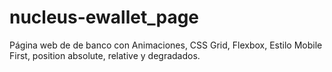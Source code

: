 # nucleus-ewallet_page
Página web de de banco con Animaciones, CSS Grid, Flexbox, Estilo Mobile First, position absolute, relative y degradados.

